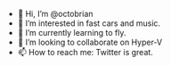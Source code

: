- 👋 Hi, I’m @octobrian
- 👀 I’m interested in fast cars and music.
- 🌱 I’m currently learning to fly.
- 💞️ I’m looking to collaborate on Hyper-V
- 📫 How to reach me: Twitter is great.

<!---
octobrian/octobrian is a ✨ special ✨ repository because its `README.md` (this file) appears on your GitHub profile.
You can click the Preview link to take a look at your changes.
--->
